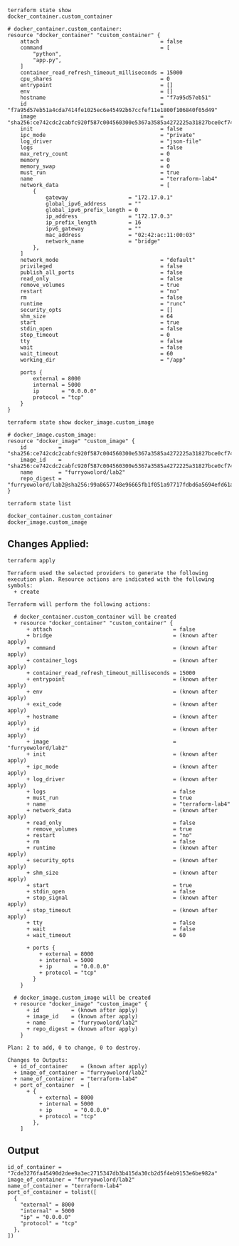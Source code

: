 <code>terraform state show docker_container.custom_container</code>
```
# docker_container.custom_container:
resource "docker_container" "custom_container" {
    attach                                      = false
    command                                     = [
        "python",
        "app.py",
    ]
    container_read_refresh_timeout_milliseconds = 15000
    cpu_shares                                  = 0
    entrypoint                                  = []
    env                                         = []
    hostname                                    = "f7a95d57eb51"
    id                                          = "f7a95d57eb51a4cda7414fe1025ec6e45492b67ccfef11e1800f106840f05d49"
    image                                       = "sha256:ce742cdc2cabfc920f587c004560300e5367a3585a4272225a31827bce0cf749"
    init                                        = false
    ipc_mode                                    = "private"
    log_driver                                  = "json-file"
    logs                                        = false
    max_retry_count                             = 0
    memory                                      = 0
    memory_swap                                 = 0
    must_run                                    = true
    name                                        = "terraform-lab4"
    network_data                                = [
        {
            gateway                   = "172.17.0.1"
            global_ipv6_address       = ""
            global_ipv6_prefix_length = 0
            ip_address                = "172.17.0.3"
            ip_prefix_length          = 16
            ipv6_gateway              = ""
            mac_address               = "02:42:ac:11:00:03"
            network_name              = "bridge"
        },
    ]
    network_mode                                = "default"
    privileged                                  = false
    publish_all_ports                           = false
    read_only                                   = false
    remove_volumes                              = true
    restart                                     = "no"
    rm                                          = false
    runtime                                     = "runc"
    security_opts                               = []
    shm_size                                    = 64
    start                                       = true
    stdin_open                                  = false
    stop_timeout                                = 0
    tty                                         = false
    wait                                        = false
    wait_timeout                                = 60
    working_dir                                 = "/app"

    ports {
        external = 8000
        internal = 5000
        ip       = "0.0.0.0"
        protocol = "tcp"
    }
}
```

<code>terraform state show docker_image.custom_image</code>
```
# docker_image.custom_image:
resource "docker_image" "custom_image" {
    id          = "sha256:ce742cdc2cabfc920f587c004560300e5367a3585a4272225a31827bce0cf749furryowolord/lab2"
    image_id    = "sha256:ce742cdc2cabfc920f587c004560300e5367a3585a4272225a31827bce0cf749"
    name        = "furryowolord/lab2"
    repo_digest = "furryowolord/lab2@sha256:99a8657748e96665fb1f051a97717fdbd6a5694efd61a538a2f4c857c0e46a6c"
}
```
<code>terraform state list</code>
```
docker_container.custom_container
docker_image.custom_image
```

## Changes Applied:

```terraform apply```

```
Terraform used the selected providers to generate the following execution plan. Resource actions are indicated with the following symbols:
  + create

Terraform will perform the following actions:

  # docker_container.custom_container will be created
  + resource "docker_container" "custom_container" {
      + attach                                      = false
      + bridge                                      = (known after apply)
      + command                                     = (known after apply)
      + container_logs                              = (known after apply)
      + container_read_refresh_timeout_milliseconds = 15000
      + entrypoint                                  = (known after apply)
      + env                                         = (known after apply)
      + exit_code                                   = (known after apply)
      + hostname                                    = (known after apply)
      + id                                          = (known after apply)
      + image                                       = "furryowolord/lab2"
      + init                                        = (known after apply)
      + ipc_mode                                    = (known after apply)
      + log_driver                                  = (known after apply)
      + logs                                        = false
      + must_run                                    = true
      + name                                        = "terraform-lab4"
      + network_data                                = (known after apply)
      + read_only                                   = false
      + remove_volumes                              = true
      + restart                                     = "no"
      + rm                                          = false
      + runtime                                     = (known after apply)
      + security_opts                               = (known after apply)
      + shm_size                                    = (known after apply)
      + start                                       = true
      + stdin_open                                  = false
      + stop_signal                                 = (known after apply)
      + stop_timeout                                = (known after apply)
      + tty                                         = false
      + wait                                        = false
      + wait_timeout                                = 60

      + ports {
          + external = 8000
          + internal = 5000
          + ip       = "0.0.0.0"
          + protocol = "tcp"
        }
    }

  # docker_image.custom_image will be created
  + resource "docker_image" "custom_image" {
      + id          = (known after apply)
      + image_id    = (known after apply)
      + name        = "furryowolord/lab2"
      + repo_digest = (known after apply)
    }

Plan: 2 to add, 0 to change, 0 to destroy.

Changes to Outputs:
  + id_of_container    = (known after apply)
  + image_of_container = "furryowolord/lab2"
  + name_of_container  = "terraform-lab4"
  + port_of_container  = [
      + {
          + external = 8000
          + internal = 5000
          + ip       = "0.0.0.0"
          + protocol = "tcp"
        },
    ]
```
## Output
```
id_of_container = "7cde3276fa45490d2dee9a3ec2715347db3b415da30cb2d5f4eb9153e6be982a"
image_of_container = "furryowolord/lab2"
name_of_container = "terraform-lab4"
port_of_container = tolist([
  {
    "external" = 8000
    "internal" = 5000
    "ip" = "0.0.0.0"
    "protocol" = "tcp"
  },
])
```